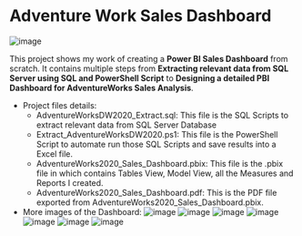 # Adventure Work Sales Dashboard
![image](https://github.com/phiisonfire/adventureworks2020_PBI_report/assets/87942974/7c3a87e0-8c51-4838-a854-e9f34114e31b)

This project shows my work of creating a **Power BI Sales Dashboard** from scratch. It contains multiple steps from **Extracting relevant data from SQL Server using SQL and PowerShell Script** to **Designing a detailed PBI Dashboard for AdventureWorks Sales Analysis**.
- Project files details:
  - AdventureWorksDW2020_Extract.sql: This file is the SQL Scripts to extract relevant data from SQL Server Database
  - Extract_AdventureWorksDW2020.ps1: This file is the PowerShell Script to automate run those SQL Scripts and save results into a Excel file.
  - AdventureWorks2020_Sales_Dashboard.pbix: This file is the .pbix file in which contains Tables View, Model View, all the Measures and Reports I created.
  - AdventureWorks2020_Sales_Dashboard.pdf: This is the PDF file exported from AdventureWorks2020_Sales_Dashboard.pbix.
- More images of the Dashboard:
![image](https://github.com/phiisonfire/adventureworks2020_PBI_report/assets/87942974/92567932-9215-437e-915c-2d799d70355b)
![image](https://github.com/phiisonfire/adventureworks2020_PBI_report/assets/87942974/cf23b2f6-737d-4262-9d43-67b4d74a0e37)
![image](https://github.com/phiisonfire/adventureworks2020_PBI_report/assets/87942974/5e0345d0-bd91-4406-b628-720cd91ddda0)
![image](https://github.com/phiisonfire/adventureworks2020_PBI_report/assets/87942974/119ca449-8c49-40b6-b5fd-0d84b20a1c8b)
![image](https://github.com/phiisonfire/adventureworks2020_PBI_report/assets/87942974/829a2aab-b689-4052-9087-ca0c61435f5d)
![image](https://github.com/phiisonfire/adventureworks2020_PBI_report/assets/87942974/792b9063-b1f0-4101-9408-fd3a60fe4d24)
![image](https://github.com/phiisonfire/adventureworks2020_PBI_report/assets/87942974/61e693aa-d563-4e11-88c4-76298692caaa)






